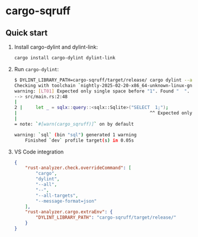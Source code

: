 # cargo-sqruff

## Quick start

1. Install cargo-dylint and dylint-link:

    ```sh
    cargo install cargo-dylint dylint-link
    ```

2. Run `cargo-dylint`:

    ```sh
    $ DYLINT_LIBRARY_PATH=cargo-sqruff/target/release/ cargo dylint --all
    Checking with toolchain `nightly-2025-02-20-x86_64-unknown-linux-gnu`
    warning: [LT01] Expected only single space before "1". Found "  ".
    --> src/main.rs:2:48
    |
    2 |     let _ = sqlx::query::<sqlx::Sqlite>("SELECT  1;");
    |                                                  ^^ Expected only single space before "1". Found "  ".
    |
    = note: `#[warn(cargo_sqruff)]` on by default

    warning: `sql` (bin "sql") generated 1 warning
        Finished `dev` profile target(s) in 0.05s
    ```

3. VS Code integration

    ```json
    {
        "rust-analyzer.check.overrideCommand": [
            "cargo",
            "dylint",
            "--all",
            "--",
            "--all-targets",
            "--message-format=json"
        ],
        "rust-analyzer.cargo.extraEnv": {
            "DYLINT_LIBRARY_PATH": "cargo-sqruff/target/release/"
        }
    }
    ```
